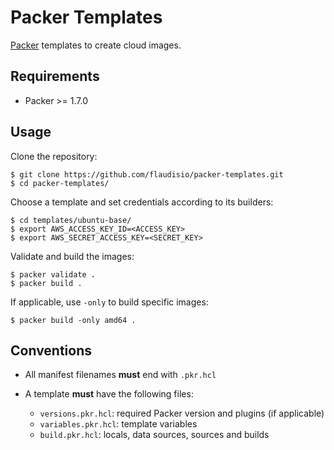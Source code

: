 # Packer Templates

[Packer](https://developer.hashicorp.com/packer/docs/intro) templates to create cloud images.

## Requirements

- Packer >= 1.7.0

## Usage

Clone the repository:

```console
$ git clone https://github.com/flaudisio/packer-templates.git
$ cd packer-templates/
```

Choose a template and set credentials according to its builders:

```console
$ cd templates/ubuntu-base/
$ export AWS_ACCESS_KEY_ID=<ACCESS_KEY>
$ export AWS_SECRET_ACCESS_KEY=<SECRET_KEY>
```

Validate and build the images:

```console
$ packer validate .
$ packer build .
```

If applicable, use `-only` to build specific images:

```console
$ packer build -only amd64 .
```

## Conventions

- All manifest filenames **must** end with `.pkr.hcl`

- A template **must** have the following files:
  - `versions.pkr.hcl`: required Packer version and plugins (if applicable)
  - `variables.pkr.hcl`: template variables
  - `build.pkr.hcl`: locals, data sources, sources and builds
